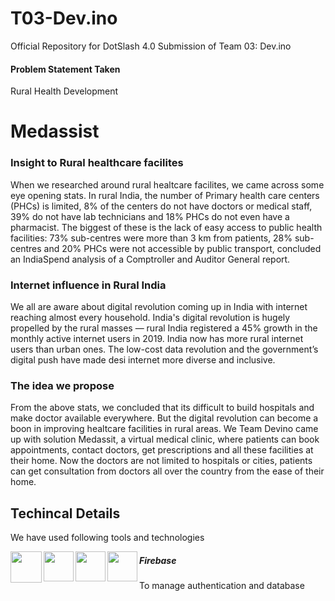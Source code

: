 # T03-Dev.ino
Official Repository for DotSlash 4.0 Submission of Team 03: Dev.ino

#### Problem Statement Taken
Rural Health Development

# Medassist

### Insight to Rural healthcare facilites 
When we researched around rural healtcare facilites, we came across some eye opening stats. 
In rural India, the number of Primary health care centers (PHCs) is limited, 8% of the centers do not have doctors or medical staff, 39% do not have lab technicians and 18% PHCs do not even have a pharmacist.
The biggest of these is the lack of easy access to public health facilities: 73% sub-centres were more than 3 km from patients, 28% sub-centres and 20% PHCs were not accessible by public transport, concluded an IndiaSpend analysis of a Comptroller and Auditor General report.

### Internet influence in Rural India
We all are aware about digital revolution coming up in India with internet reaching almost every household. 
India's digital revolution is hugely propelled by the rural masses — rural India registered a 45% growth in the monthly active internet users in 2019. India now has more rural internet users than urban ones. The low-cost data revolution and the government’s digital push have made desi internet more diverse and inclusive.

### The idea we propose
From the above stats, we concluded that its difficult to build hospitals and make doctor available everywhere. But the digital revolution can become a boon in improving healtcare facilities in rural areas. 
We Team Devino came up with solution Medassit, a virtual medical clinic, where patients can book appointments, contact doctors, get prescriptions and all these facilities at their home.
Now the doctors are not limited to hospitals or cities, patients can get consultation from doctors all over the country from the ease of their home. 

## Techincal Details 
We have used following tools and technologies 
<br/>
<div>
<img src="https://cdn4.iconfinder.com/data/icons/google-i-o-2016/512/google_firebase-2-512.png" align="left" height="50" width="50">
<img src="https://cdn4.iconfinder.com/data/icons/logos-3/600/React.js_logo-256.png" align="left" height="48" width="48">
<img src="https://avatars.githubusercontent.com/u/3671647?s=400&v=4" align="left" height="48" width="48">
<img src="https://pbs.twimg.com/profile_images/1273938647297994753/2mvrQgmu.jpg" align="left" height="48" width="48">
  
</div>

##### Firebase 
To manage authentication and database

